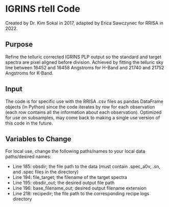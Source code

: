 # IGRINS rtell Code

Created by Dr. Kim Sokal in 2017, adapted by Erica Sawczynec for RRISA in 2022.

## Purpose
Refine the telluric corrected IGRINS PLP output so the standard and target spectra are pixel aligned before division.
Achieved by fitting the telluric sky line between 16452 and 16458 Angstroms for H-Band and 21740 and 21752 Angstroms for K-Band.

## Input
The code is for specific use with the RRISA .csv files as pandas DataFrame objects (in Python) since the code iterates by row for each observation (each row contains all the information about each observation).
Optimized for use on subsamples, may come back to making a single use version of this code in the future.

## Variables to Change
For local use, change the following paths/names to your local data paths/desired names:
- Line 185: obsdir; the file path to the data (must contain .spec_a0v, .sn, and .spec files in the directory)
- Line 194: file_target; the filename of the target spectra
- Line 195: obsdir_out; the desired output file path
- Line 196: base_filename_out; desired output filename extension
- Line 218: recipedir; the file path to the corresponding recipe logs directory
